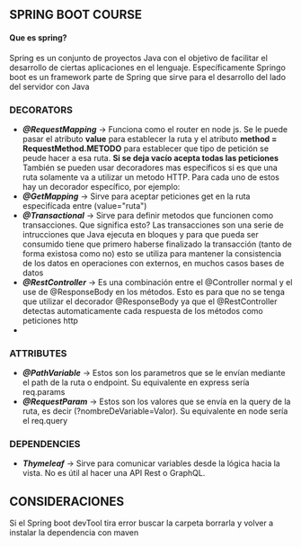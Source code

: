 ## SPRING BOOT COURSE

#### Que es spring?

Spring es un conjunto de proyectos Java con el objetivo de facilitar el desarrollo de ciertas aplicaciones en el lenguaje. Específicamente Springo boot es un framework parte de Spring que sirve para el desarrollo del lado del servidor con Java

### DECORATORS

- _**@RequestMapping**_ -> Funciona como el router en node js. Se le puede pasar el atributo **value** para establecer la ruta y el atributo **method = RequestMethod.METODO** para establecer que tipo de petición se peude hacer a esa ruta. **Si se deja vacío acepta todas las peticiones**
También se pueden usar decoradores mas específicos si es que una ruta solamente va a utilizar un metodo HTTP. Para cada uno de estos hay un decorador específico, por ejemplo:
- _**@GetMapping**_ -> Sirve para aceptar peticiones get en la ruta especifícada entre (value="ruta")
- _**@Transactional**_ -> Sirve para definir metodos que funcionen como transacciones. Que significa esto? Las transacciones son una serie de intrucciones que Java ejecuta en bloques y para que pueda ser consumido tiene que primero haberse finalizado la transacción (tanto de forma existosa como no) esto se utiliza para mantener la consistencia de los datos en operaciones con externos, en muchos casos bases de datos
- _**@RestController**_ -> Es una combinación entre el @Controller normal y el use de @ResponseBody en los métodos. Esto es para que no se tenga que utilizar el decorador @ResponseBody ya que el @RestController detectas automaticamente cada respuesta de los métodos como peticiones http
- 
### ATTRIBUTES
- _**@PathVariable**_ -> Estos son los parametros que se le envían mediante el path de la ruta o endpoint. Su equivalente en express sería req.params
- _**@RequestParam**_ -> Estos son los valores que se envía en la query de la ruta, es decir (?nombreDeVariable=Valor). Su equivalente en node sería el req.query

### DEPENDENCIES
- _**Thymeleaf**_ -> Sirve para comunicar variables desde la lógica hacia la vista. No es útil al hacer una API Rest o GraphQL.

## CONSIDERACIONES
  Si el Spring boot devTool tira error buscar la carpeta borrarla y volver a instalar la dependencia con maven